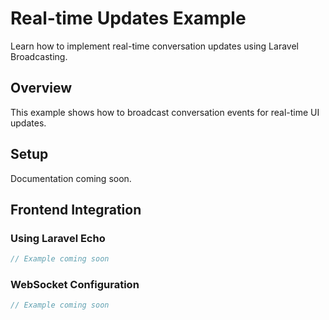 # Real-time Updates Example

Learn how to implement real-time conversation updates using Laravel Broadcasting.

## Overview

This example shows how to broadcast conversation events for real-time UI updates.

## Setup

Documentation coming soon.

## Frontend Integration

### Using Laravel Echo

```javascript
// Example coming soon
```

### WebSocket Configuration

```php
// Example coming soon
``` 